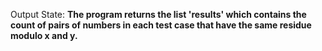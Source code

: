 Output State: **The program returns the list 'results' which contains the count of pairs of numbers in each test case that have the same residue modulo x and y.**